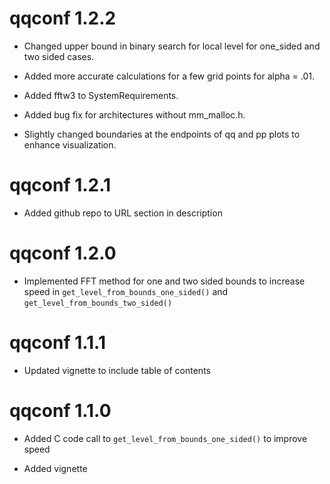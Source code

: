 # qqconf 1.2.2

* Changed upper bound in binary search for local level for one_sided and two sided cases.

* Added more accurate calculations for a few grid points for alpha = .01.

* Added fftw3 to SystemRequirements.

* Added bug fix for architectures without mm_malloc.h.

* Slightly changed boundaries at the endpoints of qq and pp plots to enhance visualization.

# qqconf 1.2.1

* Added github repo to URL section in description

# qqconf 1.2.0

* Implemented FFT method for one and two sided bounds to increase speed in `get_level_from_bounds_one_sided()` and `get_level_from_bounds_two_sided()`

# qqconf 1.1.1

* Updated vignette to include table of contents

# qqconf 1.1.0

* Added C code call to `get_level_from_bounds_one_sided()` to improve speed

* Added vignette
